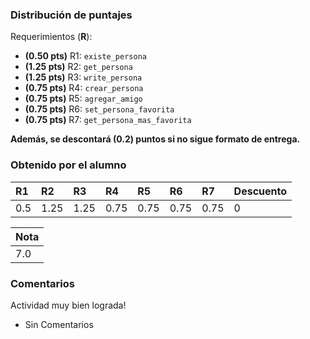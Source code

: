 ﻿### Distribución de puntajes

Requerimientos (**R**):

* **(0.50 pts)** R1: `existe_persona`
* **(1.25 pts)** R2: `get_persona`
* **(1.25 pts)** R3: `write_persona`
* **(0.75 pts)** R4: `crear_persona`
* **(0.75 pts)** R5: `agregar_amigo`
* **(0.75 pts)** R6: `set_persona_favorita`
* **(0.75 pts)** R7: `get_persona_mas_favorita`

**Además, se descontará (0.2) puntos si no sigue formato de entrega.**

### Obtenido por el alumno
| R1 | R2 | R3 | R4 | R5 | R6 | R7 |Descuento |
|:---|:---|:---|:---|:---|:---|:---|:---------|
| 0.5 | 1.25 | 1.25 | 0.75 | 0.75 | 0.75 | 0.75 | 0 |

| Nota |
|:-----|
| 7.0 |

### Comentarios

Actividad muy bien lograda!

* Sin Comentarios
